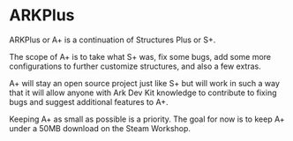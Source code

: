 # ARKPlus
ARKPlus or A+ is a continuation of Structures Plus or S+.

The scope of A+ is to take what S+ was, fix some bugs, add some more configurations to further customize structures, and also a few extras.

A+ will stay an open source project just like S+ but will work in such a way that it will allow anyone with Ark Dev Kit knowledge to contribute to fixing bugs and suggest additional features to A+.

Keeping A+ as small as possible is a priority.  The goal for now is to keep A+ under a 50MB download on the Steam Workshop.
